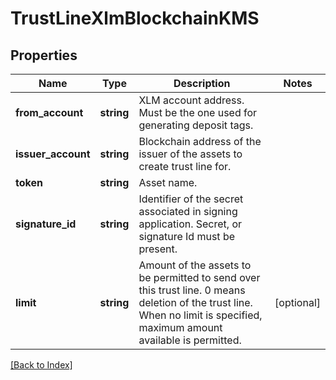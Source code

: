 # TrustLineXlmBlockchainKMS

## Properties

Name | Type | Description | Notes
------------ | ------------- | ------------- | -------------
**from_account** | **string** | XLM account address. Must be the one used for generating deposit tags. |
**issuer_account** | **string** | Blockchain address of the issuer of the assets to create trust line for. |
**token** | **string** | Asset name. |
**signature_id** | **string** | Identifier of the secret associated in signing application. Secret, or signature Id must be present. |
**limit** | **string** | Amount of the assets to be permitted to send over this trust line. 0 means deletion of the trust line. When no limit is specified, maximum amount available is permitted. | [optional]

[[Back to Index]](../index.md)
